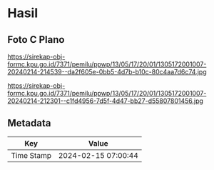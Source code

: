 # Hasil

## Foto C Plano

https://sirekap-obj-formc.kpu.go.id/7371/pemilu/ppwp/13/05/17/20/01/1305172001007-20240214-214539--da2f605e-0bb5-4d7b-b10c-80c4aa7d6c74.jpg

https://sirekap-obj-formc.kpu.go.id/7371/pemilu/ppwp/13/05/17/20/01/1305172001007-20240214-212301--c1fd4956-7d5f-4d47-bb27-d55807801456.jpg


## Metadata

| Key        | Value               |
| ---------- | ------------------- |
| Time Stamp | 2024-02-15 07:00:44 |




